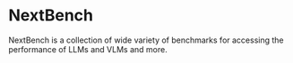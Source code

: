 # NextBench
NextBench is a collection of wide variety of benchmarks for accessing the performance of LLMs and VLMs and more.
